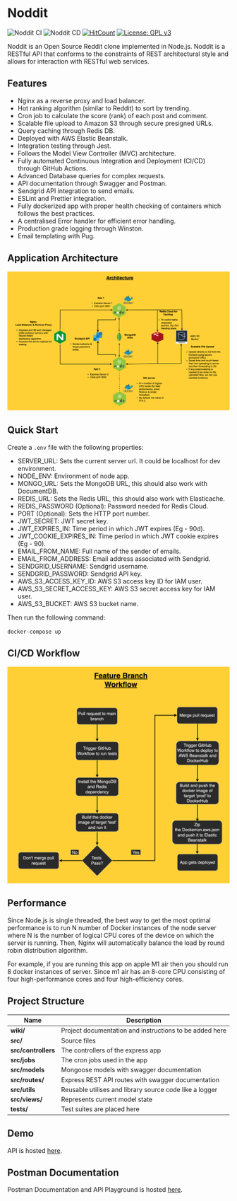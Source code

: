 # Noddit

![Noddit CI](https://github.com/arjanaswal/noddit/actions/workflows/test.yaml/badge.svg) ![Noddit CD](https://github.com/arjanaswal/noddit/actions/workflows/deploy.yaml/badge.svg) [![HitCount](https://hits.dwyl.com/arjanaswal/noddit.svg)](http://hits.dwyl.com/arjanaswal/noddit) [![License: GPL v3](https://img.shields.io/badge/License-GPLv3-blue.svg)](https://www.gnu.org/licenses/gpl-3.0)

Noddit is an Open Source Reddit clone implemented in Node.js.
Noddit is a RESTful API that conforms to the constraints of REST architectural style and allows for interaction with RESTful web services.

## Features

* Nginx as a reverse proxy and load balancer.
* Hot ranking algorithm (similar to Reddit) to sort by trending.
* Cron job to calculate the score (rank) of each post and comment.
* Scalable file upload to Amazon S3 through secure presigned URLs.
* Query caching through Redis DB.
* Deployed with AWS Elastic Beanstalk.
* Integration testing through Jest.
* Follows the Model View Controller (MVC) architecture.
* Fully automated Continuous Integration and Deployment (CI/CD) through GitHub Actions.
* Advanced Database queries for complex requests.
* API documentation through Swagger and Postman.
* Sendgrid API integration to send emails.
* ESLint and Prettier integration.
* Fully dockerized app with proper health checking of containers which  follows the best practices.
* A centralised Error handler for efficient error handling.
* Production grade logging through Winston.
* Email templating with Pug.

## Application Architecture

![Architecture](https://github.com/arjanaswal/noddit/blob/main/wiki/architecture.png?raw=true)

## Quick Start

Create a `.env` file with the following properties:

* SERVER_URL: Sets the current server url. It could be localhost for dev environment.
* NODE_ENV: Environment of node app.
* MONGO_URL: Sets the MongoDB URL, this should also work with DocumentDB.
* REDIS_URL: Sets the Redis URL, this should also work with Elasticache.
* REDIS_PASSWORD (Optional): Password needed for Redis Cloud.
* PORT (Optional): Sets the HTTP port number.
* JWT_SECRET: JWT secret key.
* JWT_EXPIRES_IN: Time period in which JWT expires (Eg - 90d).
* JWT_COOKIE_EXPIRES_IN: Time period in which JWT cookie expires (Eg - 90).
* EMAIL_FROM_NAME: Full name of the sender of emails.
* EMAIL_FROM_ADDRESS: Email address associated with Sendgrid.
* SENDGRID_USERNAME: Sendgrid username.
* SENDGRID_PASSWORD: Sendgrid API key.
* AWS_S3_ACCESS_KEY_ID: AWS S3 access key ID for IAM user.
* AWS_S3_SECRET_ACCESS_KEY: AWS S3 secret access key for IAM user.
* AWS_S3_BUCKET: AWS S3 bucket name.

Then run the following command:

`docker-compose up`

## CI/CD Workflow

![Workflow](https://github.com/arjanaswal/noddit/blob/main/wiki/workflow.png?raw=true)

## Performance

Since Node.js is single threaded, the best way to get the most optimal performance is to run N number of Docker instances of the node server where N is the number of logical CPU cores of the device on which the server is running. Then, Nginx will automatically balance the load by round robin distribution algorithm.

For example, if you are running this app on apple M1 air then you should run 8 docker instances of server. Since m1 air has an 8-core CPU consisting of four high-performance cores and four high-efficiency cores.

## Project Structure

| Name                | Description                                             |
| ------------------- | ------------------------------------------------------- |
| **wiki/**           | Project documentation and instructions to be added here |
| **src/**            | Source files                                            |
| **src/controllers** | The controllers of the express app                      |
| **src/jobs**        | The cron jobs used in the app                           |
| **src/models**      | Mongoose models with swagger documentation              |
| **src/routes/**     | Express REST API routes with swagger documentation      |
| **src/utils**       | Reusable utilises and library source code like a logger |
| **src/views/**      | Represents current model state                          |
| **tests/**          | Test suites are placed here                             |

## Demo

API is hosted [here](http://noddit-env.eba-bearemm7.us-east-1.elasticbeanstalk.com/api/v1/posts).

## Postman Documentation

Postman Documentation and API Playground is hosted [here](https://documenter.getpostman.com/view/18809944/UyrBjwUq).
